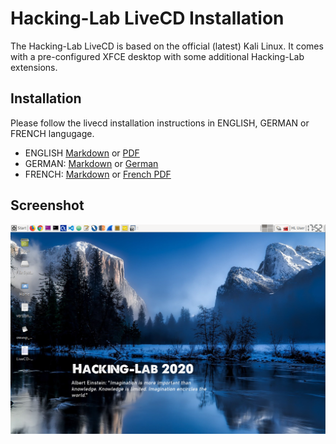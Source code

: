 # Hacking-Lab LiveCD Installation
The Hacking-Lab LiveCD is based on the official (latest) Kali Linux. It comes with a pre-configured XFCE desktop with some additional Hacking-Lab extensions. 

## Installation
Please follow the livecd installation instructions in ENGLISH, GERMAN or FRENCH langugage. 

* ENGLISH [Markdown](./guides/install-livecd-en.md) or [PDF](./guides/install-livecd-en.pdf)
* GERMAN: [Markdown](./guides/install-livecd-de.md) or [German](./guides/install-livecd-de.pdf) 
* FRENCH: [Markdown](./guides/install-livecd-fr.md) or [French PDF](./guides/install-livecd-fr.pdf)


## Screenshot

![Boot](./img/lcd3.png)

